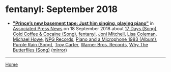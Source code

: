 # fentanyl: September 2018

 - [**"Prince’s new basement tape: Just him singing, playing piano"**](https://apnews.com/e0a9e78a662c40d3adee133110bc8489) in [Associated Press News](https://www.apnews.com/) on 18 September 2018 about [17 Days (Song)](https://bjmdotnet.github.io/pr1nc3/topics/song/17-days/), [Cold Coffee & Cocaine (Song)](https://bjmdotnet.github.io/pr1nc3/topics/song/cold-coffee-cocaine/), [fentanyl](https://bjmdotnet.github.io/pr1nc3/topics/fentanyl/), [Joni Mitchell](https://bjmdotnet.github.io/pr1nc3/topics/joni-mitchell/), [Lisa Coleman](https://bjmdotnet.github.io/pr1nc3/topics/lisa-coleman/), [Michael Howe](https://bjmdotnet.github.io/pr1nc3/topics/michael-howe/), [NPG Records](https://bjmdotnet.github.io/pr1nc3/topics/npg-records/), [Piano and a Microphone 1983 (Album)](https://bjmdotnet.github.io/pr1nc3/topics/album/piano-and-a-microphone-1983/), [Purple Rain (Song)](https://bjmdotnet.github.io/pr1nc3/topics/song/purple-rain/), [Troy Carter](https://bjmdotnet.github.io/pr1nc3/topics/troy-carter/), [Warner Bros. Records](https://bjmdotnet.github.io/pr1nc3/topics/warner-bros-records/), [Why The Butterflies (Song)](https://bjmdotnet.github.io/pr1nc3/topics/song/why-the-butterflies/) ([mirror](https://web.archive.org/web/*/https://apnews.com/e0a9e78a662c40d3adee133110bc8489))

----

[Home](./)
